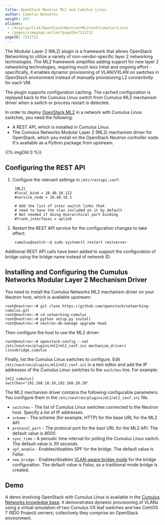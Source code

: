 ```yaml
---
title: OpenStack Neutron ML2 and Cumulus Linux
author: Cumulus Networks
weight: 247
aliases:
 - /display/CL34/OpenStack+Neutron+ML2+and+Cumulus+Linux
 - /pages/viewpage.action?pageId=7112712
pageID: 7112712
---
```

The Modular Layer 2 (ML2) plugin is a framework that allows OpenStack
Networking to utilize a variety of non-vendor-specific layer 2
networking technologies. The ML2 framework simplifies adding support for
new layer 2 networking technologies, requiring much less initial and
ongoing effort - specifically, it enables dynamic provisioning of
VLAN/VXLAN on switches in OpenStack environment instead of manually
provisioning L2 connectivity for each VM.

The plugin supports configuration caching. The cached configuration is
replayed back to the Cumulus Linux switch from Cumulus ML2 mechanism
driver when a switch or process restart is detected.

In order to deploy [OpenStack
ML2](https://wiki.openstack.org/wiki/Neutron/ML2) in a network with
Cumulus Linux switches, you need the following:

- A REST API, which is installed in Cumulus Linux.
- The Cumulus Networks Modular Layer 2 (ML2) mechanism driver for
  OpenStack, which you install on the OpenStack Neutron controller
  node. It's available as a Python package from upstream.

{{% imgOld 0 %}}

## Configuring the REST API

1. Configure the relevant settings in `/etc/restapi.conf`:

        [ML2]
        #local_bind = 10.40.10.122
        #service_node = 10.40.10.1
         
        # Add the list of inter switch links that
        # need to have the vlan included on it by default
        # Not needed if doing Hierarchical port binding
        #trunk_interfaces = uplink

2. Restart the REST API service for the configuration changes to take
    effect:

        cumulus@switch:~$ sudo systemctl restart restserver

Additional REST API calls have been added to support the configuration
of bridge using the bridge name instead of network ID.

## Installing and Configuring the Cumulus Networks Modular Layer 2 Mechanism Driver

You need to install the Cumulus Networks ML2 mechanism driver on your
Neutron host, which is available upstream:

    root@neutron:~# git clone https://github.com/openstack/networking-cumulus.git
    root@neutron:~# cd networking-cumulus
    root@neutron:~# python setup.py install
    root@neutron:~# neutron-db-manage upgrade head

Then configure the host to use the ML2 driver:

    root@neutron:~# openstack-config --set /etc/neutron/plugins/ml2/ml2_conf.ini mechanism_drivers linuxbridge,cumulus

Finally, list the Cumulus Linux switches to configure. Edit
`/etc/neutron/plugins/ml2/ml2_conf.ini` in a text editor and add the IP
addresses of the Cumulus Linux switches to the `switches` line. For
example:

    [ml2_cumulus]
    switches="192.168.10.10,192.168.20.20"

The ML2 mechanism driver contains the following configurable parameters.
You configure them in the `/etc/neutron/plugins/ml2/ml2_conf.ini` file.

- `switches` - The list of Cumulus Linux switches connected to the
  Neutron host. Specify a list of IP addresses.
- `scheme` - The scheme (for example, HTTP) for the base URL for the
  ML2 API.
- `protocol_port` - The protocol port for the bast URL for the ML2
  API. The default value is *8000*.
- `sync_time` - A periodic time interval for polling the Cumulus Linux
  switch. The default value is *30* seconds.
- `spf_enable` - Enables/disables SPF for the bridge. The default
  value is *False*.
- `new_bridge` - Enables/disables 
  [VLAN-aware bridge mode](/version/cumulus-linux-343/Layer-One-and-Two/Ethernet-Bridging-VLANs/VLAN-aware-Bridge-Mode-for-Large-scale-Layer-2-Environments)
  for the bridge configuration. The default value is *False*, so a
  traditional mode bridge is created.

## Demo

A demo involving OpenStack with Cumulus Linux is available in the
[Cumulus Networks knowledge base](https://support.cumulusnetworks.com/hc/en-us/articles/226174767).
It demonstrates dynamic provisioning of VLANs using a virtual simulation
of two Cumulus VX leaf switches and two CentOS 7 (RDO Project) servers;
collectively they comprise an OpenStack environment.
